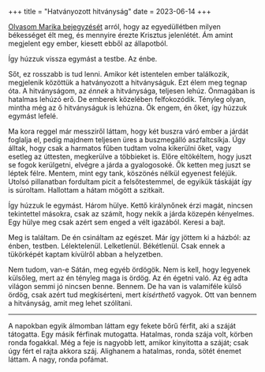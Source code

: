 +++
title = "Hatványozott hitványság"
date = 2023-06-14
+++

[1]: https://www.youtube.com/post/UgkxgCTv7bA8O5ly3V_Obw6F9Q0q5FfNI1_U

[Olvasom Marika bejegyzését][1] arról,
hogy az egyedüllétben milyen békességet élt meg,
és mennyire érezte Krisztus jelenlétét.
Ám amint megjelent egy ember,
kiesett ebből az állapotból.

Így húzzuk vissza egymást a testbe.
Az énbe.

Sőt, ez rosszabb is tud lenni.
Amikor két istentelen ember
találkozik, 
megjelenik közöttük a hatványozott a hitványságuk.
Ezt élem meg tegnap óta.
A hitványságom, az *énnek* a hitványsága,
teljesen lehúz.
Önmagában is hatalmas lehúzó erő.
De emberek közelében felfokozódik.
Tényleg olyan,
mintha még az ő hitványságuk is lehúzna.
Ők engem, én őket,
így húzzuk egymást lefelé.

Ma kora reggel
már messziről láttam,
hogy két buszra váró ember
a járdát foglalja el,
pedig majdnem teljesen üres a buszmegálló aszfaltcsíkja.
Úgy álltak, hogy csak a harmatos fűben
tudtam volna kikerülni őket,
vagy esetleg az úttesten, megkerülve a többieket is.
Előre eltökéltem,
hogy juszt se fogok kerülgetni,
elvégre a járda a gyalogosoké.
Ők ketten meg juszt se léptek félre.
Mentem, mint egy tank, köszönés nélkül egyenest feléjük.
Utolsó pillanatban fordultam picit a felsőtestemmel,
de egyikük táskáját így is súroltam.
Hallottam a hátam mögött a szitkait.

Így húzzuk le egymást.
Három hülye.
Kettő királynőnek érzi magát,
nincsen tekintettel másokra,
csak az számít,
hogy nekik a járda közepén kényelmes.
Egy hülye meg csak azért sem enged
a vélt igazából.
Keresi a bajt.

Meg is találtam.
De én csináltam az egészet.
Már így jöttem ki a házból:
az énben, testben.
Lélektelenül.
Lelketlenül.
Békétlenül.
Csak ennek a tükörképét
kaptam kívülről abban a helyzetben.

Nem tudom, van-e Sátán,
meg egyéb ördögök.
Nem is kell, hogy legyenek külsőleg,
mert az én tényleg maga is ördög.
Az én égetni való.
Az ég adta világon semmi jó nincsen benne. Bennem.
De ha van is valamiféle külső ördög,
csak azért tud megkísérteni,
mert *kísérthető* vagyok.
Ott van bennem a hitványság,
amit meg lehet szólítani.

* * *

A napokban egyik álmomban láttam egy fekete bőrű férfit,
aki a száját tátogatta.
Egy másik férfinak mutogatta.
Hatalmas, ronda szája volt, körben ronda fogakkal.
Még a feje is nagyobb lett, amikor kinyitotta a száját;
csak úgy fért el rajta akkora száj.
Alighanem a hatalmas, ronda, sötét énemet láttam.
A nagy, ronda pofámat.
